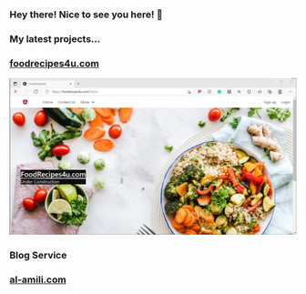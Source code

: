 ### Hey there! Nice to see you here! 👋

### My latest projects...

<h3><a href="https://foodrecipes4u.com" rel="nofollow">foodrecipes4u.com</a></h3>
<img src="https://github.com/al-amili/al-amili/blob/main/food.jpg" alt="" style="max-width:100%;">

<h3>Blog Service</h3>

<h3><a href="https://al-amili.com" rel="nofollow">al-amili.com</a></h3>
<!--<h3><a href="https://pcrepairme.com" rel="nofollow">pcrepairme.com</a></h3>-->
<!--Here are some ideas to get you started: .

<!--- 🔭 I’m currently working on ...
<!--- 🌱 I’m currently learning ...
<!--- 👯 I’m looking to collaborate on ...
<!--- 🤔 I’m looking for help with ...
<!--- 💬 Ask me about ...
<!--- 📫 How to reach me: ...
<!--- 😄 Pronouns: ...
<!--- ⚡ Fun fact: ...
